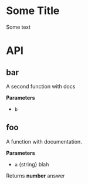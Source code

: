 # Some Title

Some text

# API

## bar

A second function with docs

**Parameters**

-   `b`  

## foo

A function with documentation.

**Parameters**

-   `a`  {string} blah

Returns **number** answer
